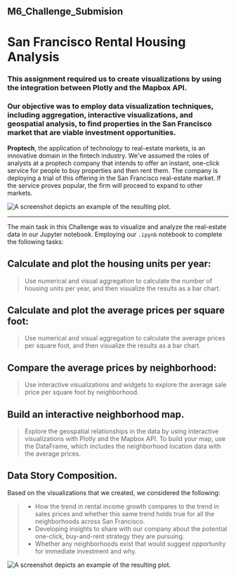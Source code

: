 ## **M6_Challenge_Submision**
# **San Francisco Rental Housing Analysis**

### This assignment required us to create visualizations by using the integration between Plotly and the Mapbox API. 
### Our objective was to employ data visualization techniques, including aggregation, interactive visualizations, and geospatial analysis, to find properties in the San Francisco market that are viable investment opportunities.

**Proptech**, the application of technology to real-estate markets, is an innovative domain in the fintech industry. We've assumed the roles of analysts at a proptech company that intends to offer an instant, one-click service for people to buy properties and then rent them. The company is deploying a trial of this offering in the San Francisco real-estate market. If the service proves popular, the firm will proceed to expand to other markets.

![A screenshot depicts an example of the resulting plot.](https://github.com/sfkonrad/M6_Challenge_Submission/blob/main/Images/M6C_plot-Price-per-sf-and-gross-rents%20.jpg)

---

The main task in this Challenge was to visualize and analyze the real-estate data in our Jupyter notebook. Employing our `.ipynb` notebook to complete the following tasks:

## Calculate and plot the housing units per year:
> Use numerical and visual aggregation to calculate the number of housing units per year, and then visualize the results as a bar chart.

## Calculate and plot the average prices per square foot:
> Use numerical and visual aggregation to calculate the average prices per square foot, and then visualize the results as a bar chart.

## Compare the average prices by neighborhood:
> Use interactive visualizations and widgets to explore the average sale price per square foot by neighborhood.

## Build an interactive neighborhood map.
> Explore the geospatial relationships in the data by using interactive visualizations with Plotly and the Mapbox API. To build your map, use the DataFrame, which includes the neighborhood location data with the average prices.

## Data Story Composition.
Based on the visualizations that we created, we considered the following:
> - How the trend in rental income growth compares to the trend in sales prices and whether this same trend holds true for all the neighborhoods across San Francisco.
> - Developing insights to share with our company about the potential one-click, buy-and-rent strategy they are pursuing. 
> - Whether any neighborhoods exist that would suggest opportunity for immediate investment and why.

![A screenshot depicts an example of the resulting plot.](https://github.com/sfkonrad/M6_Challenge_Submission/blob/main/Images/M6C_Price-per-sf-and-gross-rents%20.jpg)
